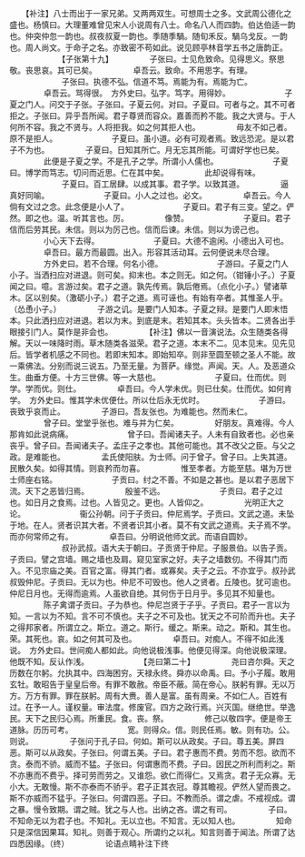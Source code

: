 <!-- { "loadSidebar": true } -->
　　【补注】八士而出于一家兄弟。又两两双生。可想周士之多。文武周公德化之盛也。杨慎曰。大理董难曾见宋人小说周有八士。命名八人而四韵。伯达伯适一韵也。仲突仲忽一韵也。叔夜叔夏一韵也。季随季騧。随旬禾反。騧乌戈反。一韵也。周人尚文。于命子之名。亦致密不苟如此。说见顾亭林音学五书之唐韵正。
　　
　　
　　【子张第十九】
　　
　　子张曰。士见危致命。见得思义。祭思敬。丧思哀。其可已矣。
　　
　　卓吾云。致命。不用思字。有理。
　　
　　
　　子张曰。执德不弘。信道不笃。焉能为有。焉能为亡。
　　
　　卓吾云。骂得很。　方外史曰。弘字。笃字。用得妙。
　　
　　
　　子夏之门人。问交于子张。子张曰。子夏云何。对曰。子夏曰。可者与之。其不可者拒之。子张曰。异乎吾所闻。君子尊贤而容众。嘉善而矜不能。我之大贤与。于人何所不容。我之不贤与。人将拒我。如之何其拒人也。
　　
　　毋友不如己者。原不是拒人。
　　
　　
　　子夏曰。虽小道。必有可观者焉。致远恐泥。是以君子不为也。
　　
　　子夏曰。日知其所亡。月无忘其所能。可谓好学也已矣。
　　
　　此便是子夏之学。不是孔子之学。所谓小人儒也。
　　
　　
　　子夏曰。博学而笃志。切问而近思。仁在其中矣。
　　
　　此却说得有味。
　　
　　
　　子夏曰。百工居肆。以成其事。君子学。以致其道。
　　
　　逼真好同喻。
　　
　　
　　子夏曰。小人之过也。必文。
　　
　　卓吾云。今人倘有文过之念。此念便是小人了。
　　
　　
　　子夏曰。君子有三变。望之。俨然。即之也。温。听其言也。厉。
　　
　　像赞。
　　
　　
　　子夏曰。君子信而后劳其民。未信。则以为厉己也。信而后谏。未信。则以为谤己也。
　　
　　小心天下去得。
　　
　　
　　子夏曰。大德不逾闲。小德出入可也。
　　
　　卓吾曰。最方而最圆。出入。形容其活动耳。云何便说未尽合理。 
　　
　　方外史曰。若不合理。何名小德。
　　
　　
　　子游曰。子夏之门人小子。当洒扫应对进退。则可矣。抑末也。本之则无。如之何。（钳锤小子。）子夏闻之曰。噫。言游过矣。君子之道。孰先传焉。孰后倦焉。（点化小子。）譬诸草木。区以别矣。（激砺小子。）君子之道。焉可诬也。有始有卒者。其惟圣人乎。（怂恿小子。）
　　
　　子游之讥。是要门人知本。子夏之辩。是要门人即末悟本。只此洒扫应对进退。若以为末。到底是末。若知其本。头头皆本。二贤各出手眼接引门人。莫作是非会也。
　　
　　【补注】佛以一音演说法。众生随类各得解。天以一味降时雨。草木随类各滋荣。君子之道。本末不二。见本见末。见先见后。皆学者机感之不同也。若即末知本。即始知卒。则非至圆至顿之圣人不能。故一乘佛法。分别而说三说五。乃至无量。为菩萨。缘觉。声闻。天。人。及恶道众生。曲垂方便。十方三世佛。等一大慈也。
　　
　　
　　子夏曰。仕而优。则学。学而优。则仕。
　　
　　卓吾曰。今人学未优。则已仕矣。仕而优。如何肯学。　方外史曰。惟其学未优便仕。所以仕后永无优时。
　　
　　
　　子游曰。丧致乎哀而止。
　　
　　子游曰。吾友张也。为难能也。然而未仁。
　　
　　曾子曰。堂堂乎张也。难与并为仁矣。
　　
　　好朋友。真难得。今人那肯如此说病痛。
　　
　　
　　曾子曰。吾闻诸夫子。人未有自致者也。必也亲丧乎。曾子曰。吾闻诸夫子。孟庄子之孝也。其他可能也。其不改父之臣。与父之政。是难能也。
　　
　　孟氏使阳肤。为士师。问于曾子。曾子曰。上失其道。民散久矣。如得其情。则哀矜而勿喜。
　　
　　惟至孝者。方能至慈。堪为万世士师座右铭。
　　
　　
　　子贡曰。纣之不善。不如是之甚也。是以君子恶居下流。天下之恶皆归焉。
　　
　　殷鉴不远。
　　
　　
　　子贡曰。君子之过也。如日月之食焉。过也。人皆见之。更也。人皆仰之。
　　
　　光明正大之论。
　　
　　
　　衞公孙朝。问于子贡曰。仲尼焉学。子贡曰。文武之道。未坠于地。在人。贤者识其大者。不贤者识其小者。莫不有文武之道焉。夫子焉不学。而亦何常师之有。
　　
　　卓吾曰。分明说他师文武。而语自圆妙。
　　
　　
　　叔孙武叔。语大夫于朝曰。子贡贤于仲尼。子服景伯。以告子贡。子贡曰。譬之宫墙。赐之墙也及肩。窥见室家之好。夫子之墙数仞。不得其门而入。不见宗庙之美。百官之富。得其门者。或寡矣。夫子之云。不亦宜乎。叔孙武叔毁仲尼。子贡曰。无以为也。仲尼不可毁也。他人之贤者。丘陵也。犹可逾也。仲尼日月也。无得而逾焉。人虽欲自绝。其何伤于日月乎。多见其不知量也。
　　
　　陈子禽谓子贡曰。子为恭也。仲尼岂贤于子乎。子贡曰。君子一言以为知。一言以为不知。言不可不慎也。夫子之不可及也。犹天之不可阶而升也。夫子之得邦家者。所谓立之。斯立。道之。斯行。缓之。斯来。动之。斯和。其生也。荣。其死也。哀。如之何其可及也。
　　
　　卓吾曰。对痴人。不得不如此浅说。　方外史曰。世间痴人都如此。向他说极浅事。他便见得深。向他说极深理。他既不知。反认作浅。
　　
　　
　　【尧曰第二十】
　　
　　尧曰咨尔舜。天之历数在尔躬。允执其中。四海困穷。天禄永终。舜亦以命禹。曰。予小子履。敢用玄牡。敢昭告于皇皇后帝。有罪不敢赦。帝臣不蔽。简在帝心。朕躬有罪。无以万方。万方有罪。罪在朕躬。周有大赉。善人是富。虽有周亲。不如仁人。百姓有过。在予一人。谨权量。审法度。修废官。四方之政行焉。兴灭国。继绝世。举逸民。天下之民归心焉。所重民。食。丧。祭。
　　
　　修己以敬四字。便是帝王道脉。历历可考。
　　
　　
　　宽。则得众。信。则民任焉。敏。则有功。公。则说。
　　
　　子张问于孔子曰。何如。斯可以从政矣。子曰。尊五美。屏四恶。斯可以从政矣。子张曰。何谓五美。子曰。君子惠而不费。劳而不怨。欲而不贪。泰而不骄。威而不猛。子张曰。何谓惠而不费。子曰。因民之所利而利之。斯不亦惠而不费乎。择可劳而劳之。又谁怨。欲仁而得仁。又焉贪。君子无众寡。无小大。无敢慢。斯不亦泰而不骄乎。君子正其衣冠。尊其瞻视。俨然人望而畏之。斯不亦威而不猛乎。子张曰。何谓四恶。子曰。不教而杀。谓之虐。不戒视成。谓之暴。慢令致期。谓之贼。犹之与人也。出纳之吝。谓之有司。
　　
　　子曰。不知命无以为君子也。不知礼。无以立也。不知言。无以知人也。
　　
　　知命只是深信因果耳。知礼。则善于观心。所谓约之以礼。知言则善于闻法。所谓了达四悉因缘。（终）
　　
　　论语点睛补注下终
　　

